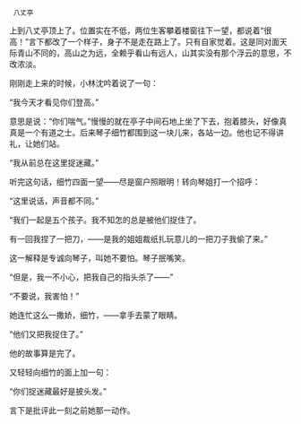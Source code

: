      八丈亭 

   上到八丈亭顶上了。位置实在不低，两位生客攀着楼窗往下一望，都说着“很高！”言下都改了一个样子，身子不是走在路上了。只有自家觉着。这是同对面天际青山不同的，高山之为远，全赖乎看山有远人，山其实没有那个浮云的意思，不改浓淡。

   刚刚走上来的时候，小林沈吟着说了一句：

   “我今天才看见你们登高。”

   意思是说：“你们喘气。”慢慢的就在亭子中间石地上坐了下去，抱着膝头，好像真真是一个有道之士。后来琴子细竹都围到这一块儿来，各站一边。他也记不得讲礼，让她们站。

   “我从前总在这里捉迷藏。”

   听完这句话，细竹四面一望——尽是窗户照眼明！转向琴姐打一个招呼：

   “这里说话，声音都不同。”

   “我们一起是五个孩子。我不知怎的总是被他们捉住了。

   有一回我捏了一把刀，——是我的姐姐裁纸扎玩意儿的一把刀子我偷了来。”

   这一解释是专诚向琴子，叫她不要怕。琴子抿嘴笑。

   “但是，我一不小心，把我自己的指头杀了——”

   “不要说，我害怕！”

   她连忙这么一撒娇，细竹，——拿手去蒙了眼睛。

   “他们又把我捉住了。”

   他的故事算是完了。

   又轻轻向细竹的面上加一句：

   “你们捉迷藏最好是披头发。”

   言下是批评此一刻之前她那一动作。

